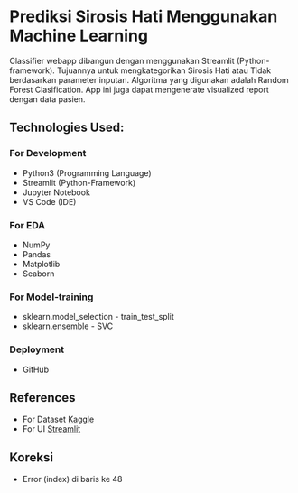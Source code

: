 # **Prediksi Sirosis Hati Menggunakan Machine Learning**

Classifier webapp dibangun dengan menggunakan Streamlit (Python-framework). Tujuannya untuk mengkategorikan Sirosis Hati atau Tidak berdasarkan parameter inputan. Algoritma yang digunakan adalah Random Forest Clasification. App ini juga dapat mengenerate visualized report dengan data pasien.


## **Technologies Used:**

### For Development
* Python3 (Programming Language)
* Streamlit (Python-Framework)
* Jupyter Notebook
* VS Code (IDE)

### For EDA
* NumPy
* Pandas
* Matplotlib
* Seaborn

### For Model-training
* sklearn.model_selection - train_test_split
* sklearn.ensemble - SVC


### Deployment
* GitHub

## References
* For Dataset [Kaggle](https://www.kaggle.com/uciml/pima-indians-diabetes-database)
* For UI [Streamlit](https://streamlit.io/)


## Koreksi 
* Error (index) di baris ke 48
